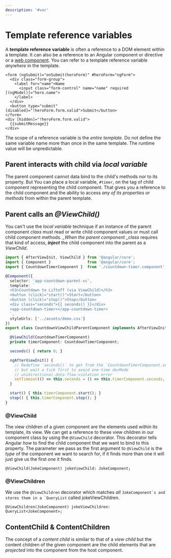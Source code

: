 ```yaml
---
description: '#var'
---
```


# Template reference variables

A **template reference variable** is often a reference to a DOM element within a template. It can also be a reference to an Angular component or directive or a [web component](https://developer.mozilla.org/en-US/docs/Web/Web\_Components). You can refer to a template reference variable _anywhere_ in the template.

```markup
<form (ngSubmit)="onSubmit(heroForm)" #heroForm="ngForm">
  <div class="form-group">
    <label for="name">Name
      <input class="form-control" name="name" required [(ngModel)]="hero.name">
    </label>
  </div>
  <button type="submit" [disabled]="!heroForm.form.valid">Submit</button>
</form>
<div [hidden]="!heroForm.form.valid">
  {{submitMessage}}
</div>
```

The scope of a reference variable is the _entire template_. Do not define the same variable name more than once in the same template. The runtime value will be unpredictable.

## Parent interacts with child via _local variable_   <a href="#parent-interacts-with-child-via-local-variable" id="parent-interacts-with-child-via-local-variable"></a>

The parent component cannot data bind to the child's methods nor to its property. But You can place a local variable, `#timer`, on the tag of child component representing the child component. That gives you a reference to the child component and the ability to access _any of its properties or methods_ from within the parent template.

## Parent calls an _@ViewChild()_   <a href="#parent-calls-an-viewchild" id="parent-calls-an-viewchild"></a>

You can't use the _local variable_ technique if an instance of the parent component _class_ must read or write child component values or must call child component methods. _\_When the parent component \_class_ requires that kind of access, _**inject**_ the child component into the parent as a _ViewChild_.

```typescript
import { AfterViewInit, ViewChild } from '@angular/core';
import { Component }                from '@angular/core';
import { CountdownTimerComponent }  from './countdown-timer.component';

@Component({
  selector: 'app-countdown-parent-vc',
  template: `
  <h3>Countdown to Liftoff (via ViewChild)</h3>
  <button (click)="start()">Start</button>
  <button (click)="stop()">Stop</button>
  <div class="seconds">{{ seconds() }}</div>
  <app-countdown-timer></app-countdown-timer>
  `,
  styleUrls: ['../assets/demo.css']
})
export class CountdownViewChildParentComponent implements AfterViewInit {

  @ViewChild(CountdownTimerComponent)
  private timerComponent: CountdownTimerComponent;

  seconds() { return 0; }

  ngAfterViewInit() {
    // Redefine `seconds()` to get from the `CountdownTimerComponent.seconds` ...
    // but wait a tick first to avoid one-time devMode
    // unidirectional-data-flow-violation error
    setTimeout(() => this.seconds = () => this.timerComponent.seconds, 0);
  }

  start() { this.timerComponent.start(); }
  stop() { this.timerComponent.stop(); }
}
```

### @ViewChild

The view children of a given component are the elements used _within_ its template, its view. We can get a reference to these view children in our component class by using the `@ViewChild` decorator.  This decorator tells Angular _how_ to find the child component that we want to bind to this property.  The parameter we pass as the first argument to `@ViewChild` is the _type_ of the component we want to search for, if it finds more than one it will just give us the first one it finds.

```
@ViewChild(JokeComponent) jokeViewChild: JokeComponent;
```

### @ViewChildren

&#x20;We use the `@ViewChildren` decorator which matches _all_  ``JokeComponent`s and stores them in a `QueryList`` called jokeViewChildren.

```
@ViewChildren(JokeComponent) jokeViewChildren: QueryList<JokeComponent>;
```

## ContentChild & ContentChildren

The concept of a _content child_ is similar to that of a _view child_ but the content children of the given component are the child elements that are _projected_ into the component from the host component.

